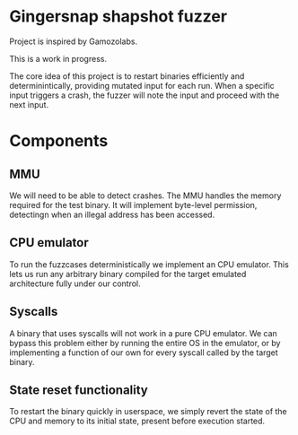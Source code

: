 Gingersnap shapshot fuzzer
==========================

Project is inspired by Gamozolabs.

This is a work in progress.

The core idea of this project is to restart binaries
efficiently and determinintically, providing mutated
input for each run. When a specific input triggers a
crash, the fuzzer will note the input and proceed
with the next input.

# Components

## MMU
We will need to be able to detect crashes. The MMU
handles the memory required for the test binary. It
will implement byte-level permission, detectingn when an
illegal address has been accessed.

## CPU emulator
To run the fuzzcases deterministically we implement
an CPU emulator. This lets us run any arbitrary binary
compiled for the target emulated architecture fully under
our control.

## Syscalls
A binary that uses syscalls will not work in a pure CPU emulator.
We can bypass this problem either by running the entire OS in the
emulator, or by implementing a function of our own for every
syscall called by the target binary.

## State reset functionality
To restart the binary quickly in userspace, we simply revert the state of the CPU and memory
to its initial state, present before execution started.
